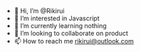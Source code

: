 - 👋 Hi, I’m @Rikirui
- 👀 I’m interested in Javascript
- 🌱 I’m currently learning nothing
- 💞️ I’m looking to collaborate on product
- 📫 How to reach me rikirui@outlook.com

<!---
Rikirui/Rikirui is a ✨ special ✨ repository because its `README.md` (this file) appears on your GitHub profile.
You can click the Preview link to take a look at your changes.
--->
